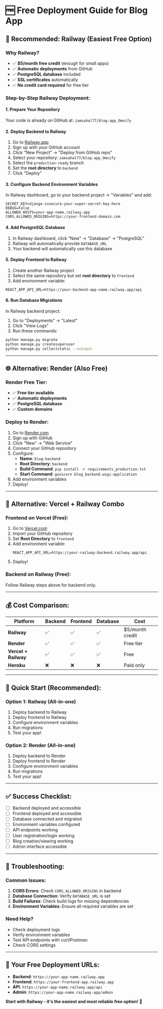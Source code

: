 # 🆓 Free Deployment Guide for Blog App

## 🎯 **Recommended: Railway (Easiest Free Option)**

### **Why Railway?**
- ✅ **$5/month free credit** (enough for small apps)
- ✅ **Automatic deployments** from GitHub
- ✅ **PostgreSQL database** included
- ✅ **SSL certificates** automatically
- ✅ **No credit card required** for free tier

### **Step-by-Step Railway Deployment:**

#### **1. Prepare Your Repository**
Your code is already on GitHub at: `iamsahal77/blog-app_Omnify`

#### **2. Deploy Backend to Railway**
1. Go to [Railway.app](https://railway.app)
2. Sign up with your GitHub account
3. Click "New Project" → "Deploy from GitHub repo"
4. Select your repository: `iamsahal77/blog-app_Omnify`
5. Select the `production-ready` branch
6. Set the **root directory** to `backend`
7. Click "Deploy"

#### **3. Configure Backend Environment Variables**
In Railway dashboard, go to your backend project → "Variables" and add:
```
SECRET_KEY=django-insecure-your-super-secret-key-here
DEBUG=False
ALLOWED_HOSTS=your-app-name.railway.app
CORS_ALLOWED_ORIGINS=https://your-frontend-domain.com
```

#### **4. Add PostgreSQL Database**
1. In Railway dashboard, click "New" → "Database" → "PostgreSQL"
2. Railway will automatically provide `DATABASE_URL`
3. Your backend will automatically use this database

#### **5. Deploy Frontend to Railway**
1. Create another Railway project
2. Select the same repository but set **root directory** to `frontend`
3. Add environment variable:
```
REACT_APP_API_URL=https://your-backend-app-name.railway.app/api
```

#### **6. Run Database Migrations**
In Railway backend project:
1. Go to "Deployments" → "Latest"
2. Click "View Logs"
3. Run these commands:
```bash
python manage.py migrate
python manage.py createsuperuser
python manage.py collectstatic --noinput
```

---

## 🌐 **Alternative: Render (Also Free)**

### **Render Free Tier:**
- ✅ **Free tier available**
- ✅ **Automatic deployments**
- ✅ **PostgreSQL database**
- ✅ **Custom domains**

### **Deploy to Render:**
1. Go to [Render.com](https://render.com)
2. Sign up with GitHub
3. Click "New" → "Web Service"
4. Connect your GitHub repository
5. Configure:
   - **Name**: `blog-backend`
   - **Root Directory**: `backend`
   - **Build Command**: `pip install -r requirements_production.txt`
   - **Start Command**: `gunicorn blog_backend.wsgi:application`
6. Add environment variables
7. Deploy!

---

## 🚀 **Alternative: Vercel + Railway Combo**

### **Frontend on Vercel (Free):**
1. Go to [Vercel.com](https://vercel.com)
2. Import your GitHub repository
3. Set **Root Directory** to `frontend`
4. Add environment variable:
   ```
   REACT_APP_API_URL=https://your-railway-backend.railway.app/api
   ```
5. Deploy!

### **Backend on Railway (Free):**
Follow Railway steps above for backend only.

---

## 💰 **Cost Comparison:**

| Platform | Backend | Frontend | Database | Cost |
|----------|---------|----------|----------|------|
| **Railway** | ✅ | ✅ | ✅ | $5/month credit |
| **Render** | ✅ | ✅ | ✅ | Free tier |
| **Vercel + Railway** | ✅ | ✅ | ✅ | Free |
| **Heroku** | ❌ | ❌ | ❌ | Paid only |

---

## 🎯 **Quick Start (Recommended):**

### **Option 1: Railway (All-in-one)**
1. Deploy backend to Railway
2. Deploy frontend to Railway
3. Configure environment variables
4. Run migrations
5. Test your app!

### **Option 2: Render (All-in-one)**
1. Deploy backend to Render
2. Deploy frontend to Render
3. Configure environment variables
4. Run migrations
5. Test your app!

---

## ✅ **Success Checklist:**
- [ ] Backend deployed and accessible
- [ ] Frontend deployed and accessible
- [ ] Database connected and migrated
- [ ] Environment variables configured
- [ ] API endpoints working
- [ ] User registration/login working
- [ ] Blog creation/viewing working
- [ ] Admin interface accessible

---

## 🔧 **Troubleshooting:**

### **Common Issues:**
1. **CORS Errors**: Check `CORS_ALLOWED_ORIGINS` in backend
2. **Database Connection**: Verify `DATABASE_URL` is set
3. **Build Failures**: Check build logs for missing dependencies
4. **Environment Variables**: Ensure all required variables are set

### **Need Help?**
- Check deployment logs
- Verify environment variables
- Test API endpoints with curl/Postman
- Check CORS settings

---

## 🎉 **Your Free Deployment URLs:**
- **Backend**: `https://your-app-name.railway.app`
- **Frontend**: `https://your-frontend-app.railway.app`
- **API**: `https://your-app-name.railway.app/api`
- **Admin**: `https://your-app-name.railway.app/admin`

**Start with Railway - it's the easiest and most reliable free option!** 🚀 